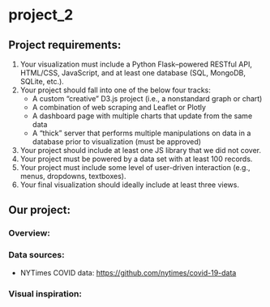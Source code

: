 # project_2

## Project requirements:
1. Your visualization must include a Python Flask–powered RESTful API, HTML/CSS, JavaScript, and at least one database (SQL, MongoDB, SQLite, etc.).
2. Your project should fall into one of the below four tracks:
    - A custom “creative” D3.js project (i.e., a nonstandard graph or chart)
    - A combination of web scraping and Leaflet or Plotly
    - A dashboard page with multiple charts that update from the same data
   - A “thick” server that performs multiple manipulations on data in a database prior to visualization (must be approved)
3. Your project should include at least one JS library that we did not cover.
4. Your project must be powered by a data set with at least 100 records.
5. Your project must include some level of user-driven interaction (e.g., menus, dropdowns, textboxes).
6. Your final visualization should ideally include at least three views.

## Our project:
### Overview:


### Data sources:
* NYTimes COVID data: https://github.com/nytimes/covid-19-data


### Visual inspiration:

